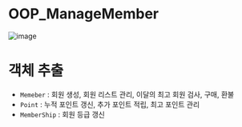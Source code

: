 # OOP_ManageMember

![image](https://github.com/wooyong99/OOP_ManageMember/assets/85385921/9687f29c-0211-427d-8b35-d03e328cf83b)

# 객체 추출

- ```Memeber``` : 회원 생성, 회원 리스트 관리, 이달의 최고 회원 검사, 구매, 환불
- ```Point``` : 누적 포인트 갱신, 추가 포인트 적립, 최고 포인트 관리
- ```MemberShip``` : 회원 등급 갱신

